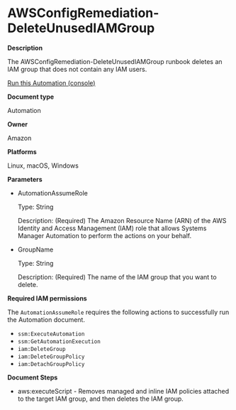# AWSConfigRemediation\-DeleteUnusedIAMGroup<a name="automation-aws-delete-iam-group"></a>

**Description**

The AWSConfigRemediation\-DeleteUnusedIAMGroup runbook deletes an IAM group that does not contain any IAM users\.

[Run this Automation \(console\)](https://console.aws.amazon.com/systems-manager/automation/execute/AWSConfigRemediation-DeleteUnusedIAMGroup)

**Document type**

Automation

**Owner**

Amazon

**Platforms**

Linux, macOS, Windows

**Parameters**
+ AutomationAssumeRole

  Type: String

  Description: \(Required\) The Amazon Resource Name \(ARN\) of the AWS Identity and Access Management \(IAM\) role that allows Systems Manager Automation to perform the actions on your behalf\.
+ GroupName

  Type: String

  Description: \(Required\) The name of the IAM group that you want to delete\.

**Required IAM permissions**

The `AutomationAssumeRole` requires the following actions to successfully run the Automation document\.
+ `ssm:ExecuteAutomation`
+ `ssm:GetAutomationExecution`
+ `iam:DeleteGroup`
+ `iam:DeleteGroupPolicy`
+ `iam:DetachGroupPolicy`

**Document Steps**
+ aws:executeScript \- Removes managed and inline IAM policies attached to the target IAM group, and then deletes the IAM group\.